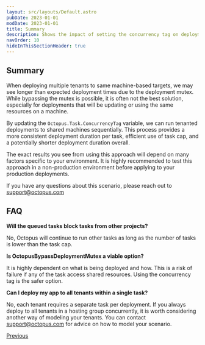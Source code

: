 ```yaml
---
layout: src/layouts/Default.astro
pubDate: 2023-01-01
modDate: 2023-01-01
title: Summary
description: Shows the impact of setting the concurrency tag on deployments to the same target
navOrder: 10
hideInThisSectionHeader: true
---
```


## Summary

When deploying multiple tenants to same machine-based targets, we may see longer than expected deployment times due to the deployment mutex. While bypassing the mutex is possible, it is often not the best solution, especially for deployments that will be updating or using the same resources on a machine.

By updating the `Octopus.Task.ConcurrencyTag` variable, we can run tenanted deployments to shared machines sequentially. This process provides a more consistent deployment duration per task, efficient use of task cap, and a potentially shorter deployment duration overall.

The exact results you see from using this approach will depend on many factors specific to your environment. It is highly recommended to test this approach in a non-production environment before applying to your production deployments.

If you have any questions about this scenario, please reach out to <support@octopus.com>

## FAQ

**Will the queued tasks block tasks from other projects?**

No, Octopus will continue to run other tasks as long as the number of tasks is lower than the task cap.

**Is OctopusBypassDeploymentMutex a viable option?**

It is highly dependent on what is being deployed and how. This is a risk of failure if any of the task access shared resources. Using the concurrency tag is the safer option.

**Can I deploy my app to all tenants within a single task?**

No, each tenant requires a separate task per deployment. If you always deploy to all tenants in a hosting group concurrently, it is worth considering another way of modeling your tenants. You can contact <support@octopus.com> for advice on how to model your scenario.

<span><a class="button btn-success" href="/docs/tenants/guides/tenants-sharing-machine-targets/deploying-after-concurrency-tag">Previous</a></span>